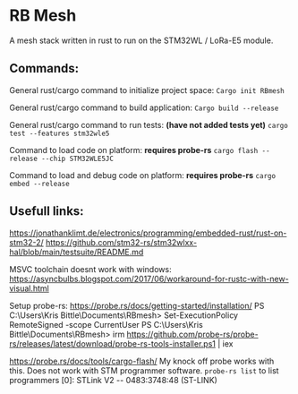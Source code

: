 # RB Mesh

A mesh stack written in rust to run on the STM32WL / LoRa-E5 module.

## Commands:

General rust/cargo command to initialize project space:
`Cargo init RBmesh`

General rust/cargo command to build application:
`Cargo build --release`

General rust/cargo command to run tests: **(have not added tests yet)**
`cargo test --features stm32wle5`

Command to load code on platform: **requires probe-rs**
`cargo flash --release --chip STM32WLE5JC`

Command to load and debug code on platform: **requires probe-rs**
`cargo embed --release`

## Usefull links:
https://jonathanklimt.de/electronics/programming/embedded-rust/rust-on-stm32-2/
https://github.com/stm32-rs/stm32wlxx-hal/blob/main/testsuite/README.md

MSVC toolchain doesnt work with windows:
https://asyncbulbs.blogspot.com/2017/06/workaround-for-rustc-with-new-visual.html

Setup probe-rs:
https://probe.rs/docs/getting-started/installation/
PS C:\Users\Kris Bittle\Documents\RBmesh> Set-ExecutionPolicy RemoteSigned -scope CurrentUser
PS C:\Users\Kris Bittle\Documents\RBmesh> irm https://github.com/probe-rs/probe-rs/releases/latest/download/probe-rs-tools-installer.ps1 | iex

https://probe.rs/docs/tools/cargo-flash/
My knock off probe works with this. Does not work with STM programmer software.
`probe-rs list` to list programmers
[0]: STLink V2 -- 0483:3748:48 (ST-LINK)

